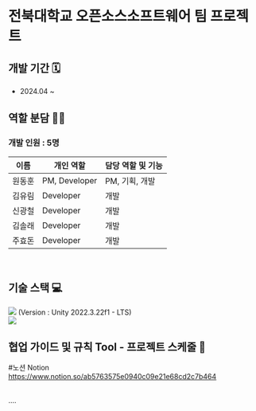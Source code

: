  <h1> 전북대학교 오픈소스소프트웨어 팀 프로젝트 </h1>

## 개발 기간 🗓
- 2024.04 ~

## 역할 분담 🧑‍💻
### 개발 인원 : 5명
| 이름 | 개인 역할 | 담당 역할 및 기능 |
| ------ | ---------- | ------ |
| 원동훈 | PM, Developer | PM, 기획, 개발 |
| 김유림 | Developer | 개발 |
| 신광철 | Developer | 개발 |
| 김솔래 | Developer | 개발 |
| 주효돈 | Developer | 개발 |

<br/>

## 기술 스택 💻
<img src="https://img.shields.io/badge/Unity-FFFFFF?style=for-the-badge&logo=Unity&logoColor=black">
(Version : Unity 2022.3.22f1 - LTS)
<br/>
<img src="https://img.shields.io/badge/csharp-512BD4?style=for-the-badge&logo=csharp&logoColor=white">

## 협업 가이드 및 규칙 Tool - 프로젝트 스케줄 📅
#노션 Notion
https://www.notion.so/ab5763575e0940c09e21e68cd2c7b464

<br/>
.... 
